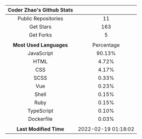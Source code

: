 | **Coder Zhao's Github Stats** | |
|:-:|:-:|
| Public Repositories | 11 |
| Get Stars | 163 |
| Get Forks | 5 |
| | |
| **Most Used Languages** | Percentage |
| JavaScript | 90.13% |
| HTML | 4.72% |
| CSS | 4.17% |
| SCSS | 0.33% |
| Vue | 0.23% |
| Shell | 0.15% |
| Ruby | 0.15% |
| TypeScript | 0.10% |
| Dockerfile | 0.03% |
| | |
| **Last Modified Time** | 2022-02-19 01:18:02 |